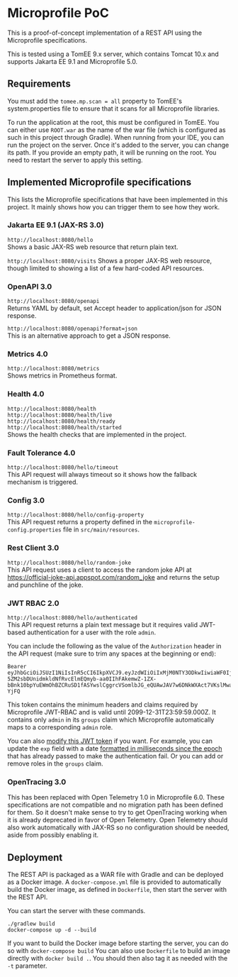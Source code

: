 # Microprofile PoC

This is a proof-of-concept implementation of a REST API using the Microprofile specifications.

This is tested using a TomEE 9.x server, which contains Tomcat 10.x and supports Jakarta EE 9.1 and Microprofile 5.0.

## Requirements
You must add the `tomee.mp.scan = all` property to TomEE's system.properties file to ensure that it scans for all Microprofile libraries.

To run the application at the root, this must be configured in TomEE. You can either use `ROOT.war` as the name of the war file (which is configured as such in this project through Gradle). 
When running from your IDE, you can run the project on the server. Once it's added to the server, you can change its path. If you provide an empty path, it will be running on the root. You need to restart the server to apply this setting.

## Implemented Microprofile specifications
This lists the Microprofile specifications that have been implemented in this project. It mainly shows how you can trigger them to see how they work.

### Jakarta EE 9.1 (JAX-RS 3.0)
`http://localhost:8080/hello`  
Shows a basic JAX-RS web resource that return plain text.

`http://localhost:8080/visits` 
Shows a proper JAX-RS web resource, though limited to showing a list of a few hard-coded API resources.

### OpenAPI 3.0
`http://localhost:8080/openapi`  
Returns YAML by default, set Accept header to application/json for JSON response.

`http://localhost:8080/openapi?format=json`  
This is an alternative approach to get a JSON response.

### Metrics 4.0
`http://localhost:8080/metrics`  
Shows metrics in Prometheus format.

### Health 4.0
`http://localhost:8080/health`  
`http://localhost:8080/health/live`  
`http://localhost:8080/health/ready`  
`http://localhost:8080/health/started`  
Shows the health checks that are implemented in the project.

### Fault Tolerance 4.0
`http://localhost:8080/hello/timeout`  
This API request will always timeout so it shows how the fallback mechanism is triggered.

### Config 3.0
`http://localhost:8080/hello/config-property`  
This API request returns a property defined in the `microprofile-config.properties` file in `src/main/resources`. 

### Rest Client 3.0
`http://localhost:8080/hello/random-joke`  
This API request uses a client to access the random joke API at https://official-joke-api.appspot.com/random_joke and returns the setup and punchline of the joke.

### JWT RBAC 2.0
`http://localhost:8080/hello/authenticated`  
This API request returns a plain text message but it requires valid JWT-based authentication for a user with the role `admin`. 

You can include the following as the value of the `Authorization` header in the API request (make sure to trim any spaces at the beginning or end):

```
Bearer eyJhbGciOiJSUzI1NiIsInR5cCI6IkpXVCJ9.eyJzdWIiOiIxMjM0NTY3ODkwIiwiaWF0IjoxNjgzMjA0MTU2LCJpc3MiOiJodHRwOi8vbG9jYWxob3N0LyIsImV4cCI6NDEwMjQ0NDc5OSwiZ3JvdXBzIjpbImFkbWluIl19.F_3s0Jw4RlUt4w6U_8i53J2C7wRBoze48LRsNVMFKFF2cbrXKH_Nq_qjl0IgQUEtT1WbctLS5d6HxeXYT4cysmlYgeRxXrUpe1myNN0mkMKc5EaT1oTgWoVlhrSiNe30ZXC9np3ptObrVYuTplqS8BoL_3iRauIYxzcb-5ZM2sbDUnidmkldNfRvcElmEQmyb-aa0IIhFAkemwZ-1ZX-bBnk10bpYuEWmOhBZCRuSD1fASYwslCggrcVSomlbJG_eQUAwJAV7w6DNkWXAct7VKslMwaHzuxh6DOYPY1onk911gD8b8IJCooQrMSNuvgovR8dxyUs67wy2GUCM-YjFQ
```

This token contains the minimum headers and claims required by Microprofile JWT-RBAC and is valid until 2099-12-31T23:59:59.000Z. It contains only `admin` in its `groups` claim which Microprofile automatically maps to a corresponding `admin` role. 

You can also [modify this JWT token](https://jwt.io/#debugger-io?token=eyJhbGciOiJSUzI1NiIsInR5cCI6IkpXVCJ9.eyJzdWIiOiIxMjM0NTY3ODkwIiwiaWF0IjoxNjgzMjA0MTU2LCJpc3MiOiJodHRwOi8vbG9jYWxob3N0LyIsImV4cCI6NDEwMjQ0NDc5OSwiZ3JvdXBzIjpbImFkbWluIl19.F_3s0Jw4RlUt4w6U_8i53J2C7wRBoze48LRsNVMFKFF2cbrXKH_Nq_qjl0IgQUEtT1WbctLS5d6HxeXYT4cysmlYgeRxXrUpe1myNN0mkMKc5EaT1oTgWoVlhrSiNe30ZXC9np3ptObrVYuTplqS8BoL_3iRauIYxzcb-5ZM2sbDUnidmkldNfRvcElmEQmyb-aa0IIhFAkemwZ-1ZX-bBnk10bpYuEWmOhBZCRuSD1fASYwslCggrcVSomlbJG_eQUAwJAV7w6DNkWXAct7VKslMwaHzuxh6DOYPY1onk911gD8b8IJCooQrMSNuvgovR8dxyUs67wy2GUCM-YjFQ&publicKey=-----BEGIN%20PUBLIC%20KEY-----%0AMIIBIjANBgkqhkiG9w0BAQEFAAOCAQ8AMIIBCgKCAQEAu1SU1LfVLPHCozMxH2Mo%0A4lgOEePzNm0tRgeLezV6ffAt0gunVTLw7onLRnrq0%2FIzW7yWR7QkrmBL7jTKEn5u%0A%2BqKhbwKfBstIs%2BbMY2Zkp18gnTxKLxoS2tFczGkPLPgizskuemMghRniWaoLcyeh%0Akd3qqGElvW%2FVDL5AaWTg0nLVkjRo9z%2B40RQzuVaE8AkAFmxZzow3x%2BVJYKdjykkJ%0A0iT9wCS0DRTXu269V264Vf%2F3jvredZiKRkgwlL9xNAwxXFg0x%2FXFw005UWVRIkdg%0AcKWTjpBP2dPwVZ4WWC%2B9aGVd%2BGyn1o0CLelf4rEjGoXbAAEgAqeGUxrcIlbjXfbc%0AmwIDAQAB%0A-----END%20PUBLIC%20KEY-----) if you want. For example, you can update the `exp` field with a date [formatted in milliseconds since the epoch](https://www.epochconverter.com/) that has already passed to make the authentication fail. Or you can add or remove roles in the `groups` claim.

### OpenTracing 3.0
This has been replaced with Open Telemetry 1.0 in Microprofile 6.0. These specifications are not compatible and no migration path has been defined for them. So it doesn't make sense to try to get OpenTracing working when it is already deprecated in favor of Open Telemetry. Open Telemetry should also work automatically with JAX-RS so no configuration should be needed, aside from possibly enabling it.

## Deployment

The REST API is packaged as a WAR file with Gradle and can be deployed as a Docker image. A `docker-compose.yml` file is provided to automatically build the Docker image, as defined in `Dockerfile`, then start the server with the REST API.

You can start the server with these commands.

```shell
./gradlew build
docker-compose up -d --build
```

If you want to build the Docker image before starting the server, you can do so with `docker-compose build`
You can also use `Dockerfile` to build an image directly with `docker build .`. You should then also tag it as needed with the `-t` parameter. 
